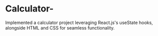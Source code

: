 # Calculator-
Implemented a calculator project leveraging React.js's useState hooks, alongside HTML and CSS for seamless functionality.
